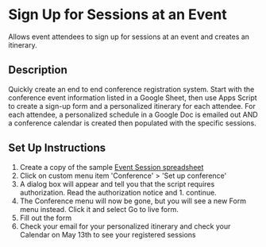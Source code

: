 # Sign Up for Sessions at an Event
Allows event attendees to sign up for sessions at an event and creates an itinerary.

## Description
Quickly create an end to end conference registration system. Start with the conference event information listed in a Google Sheet, then use Apps Script to create a sign-up form and a personalized itinerary for each attendee. For each attendee, a personalized schedule in a Google Doc is emailed out AND a conference calendar is created then populated with the specific sessions.

## Set Up Instructions
1. Create a copy of the sample [Event Session spreadsheet](https://docs.google.com/spreadsheets/d/1cpGsysprd5zl8VHYs4njsTSXwGxMA7DZPCW5o2EhR_8/copy)
1. Click on custom menu item 'Conference' > 'Set up conference'
1. A dialog box will appear and tell you that the script requires authorization. Read the authorization notice and 1. continue.
1. The Conference menu will now be gone, but you will see a new Form menu instead. Click it and select Go to live form.
1. Fill out the form
1. Check your email for your personalized itinerary and check your Calendar on May 13th to see your registered sessions
